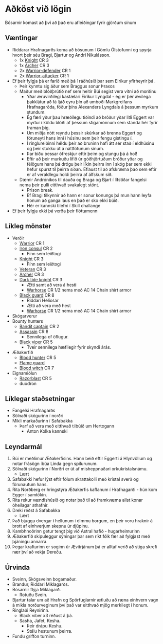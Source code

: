 # Aðköst við lögin

Bósarnir komast að því að það eru afleiðingar fyrir gjörðum sínum

## Væntingar
- Riddarar Hrafnagarðs koma að bósunum í Gömlu Ölstofunni og spyrja hvort þeir 
  séu Bragi, Bjartur og Andri Nikulásson.
  - 1x [Knight](https://www.dndbeyond.com/monsters/knight) CR 3
  - 1x [Archer](https://www.dndbeyond.com/monsters/archer) CR 3
  - 2x [Warrior-defender](https://www.dndbeyond.com/monsters/warrior) CR 1
  - 2x [Warrior-attacker](https://www.dndbeyond.com/monsters/attacker) CR 1
- Ef þeir fylgja þá er farið með þá í ráðhúsið þar sem Eiríkur yfirheyrir þá.
  - Þeir kynntu sig áður sem Braggus sonur Þraxos
  - Maður með blóðþrútið nef sem heitir Búi segist vera vitni að morðinu
    - Yðar æruvirðilegi kastælari Eiríkur Lyngdal - ég er þér ævilega þakklátur 
      að fá ljáð eyru þín að umboði Markgreifans Hrafnagarðda, föður þíns 
      Alexanders Lyngdals á þessum myrkum stundum.
    - Ég færi yður þau hræðilegu tíðindi að bróður yðar litli Eggert var myrtur
      í köldu blóði af þessum stigamönnum sem standa hér fyrir framan þig.
    - Um miðja nótt reyndu þessir skúrkar að brenna Eggert og föruneyti hans 
      inni í húsinu sem þeir fengu gistingu í.
    - Í ringlureiðinni héldu þeir að bruninn hafi átt sér stað í eldhúsinu og
      þeir stukku út á náttfötunum sínum.
    - Þar biðu þessar ófreskjur eftir þeim og stungu þá á hol!
    - Eftir að þeir murkuðu lífið úr góðhjörtuðum bróður yðar og félögum hans
      þá drógu þeir líkin þeirra inn í skóg þar sem ekki hefur spurst til 
      þeirra síðan. Eflaust til að afskræma það sem eftir er af veraldlegu
      holdi þeirra af álfskum sið.
  - Dæmir Andrónikos til dauða og Braga og Bjart í lífstíðar fangelsi nema þeir
    pulli eitthvað svakalegt stönt.
    - Prison break.
    - Ef Bragi tilkynnir að hann er sonur konungs þá mun hann leyfa honum að 
      ganga laus en það er sko ekki búið.
    - Hér er kannski tilefni í Skill challange
- Ef þeir fylgja ekki þá verða þeir flóttamenn

## Líkleg mönster
- Verðir
  - [Warrior](https://www.dndbeyond.com/monsters/warrior) CR 1
  - [Iron consul](https://www.dndbeyond.com/monsters/iron-consul) CR 2
    - Fínn sem leiðtogi
  - [Knight](https://www.dndbeyond.com/monsters/knight) CR 3
    - Fínn sem leiðtogi
  - [Veteran](https://www.dndbeyond.com/monsters/veteran) CR 3
  - [Archer](https://www.dndbeyond.com/monsters/archer) CR 3
  - [Dark tide knight](https://www.dndbeyond.com/monsters/dark-tide-knight) CR 3
    - Ætti samt að vera á hesti 
    - [Warhorse](https://www.dndbeyond.com/monsters/warhorse) CR 1/2 nema með 
      AC 14 Chain shirt armor
  - [Black guard](https://www.dndbeyond.com/monsters/blackguard) CR 8
    - Riddari Helíosar
    - Ætti að vera með hest
    - [Warhorse](https://www.dndbeyond.com/monsters/warhorse) CR 1/2 nema með 
      AC 14 Chain shirt armor
- Skógarverur
- Bounty hunters
  - [Bandit captain](https://www.dndbeyond.com/monsters/bandit-captain) CR 2
  - [Assassin](https://www.dndbeyond.com/monsters/assassin) CR 8
    - Sennilega of öflugur.
  - [Black viper](https://www.dndbeyond.com/monsters/black-viper) CR 5 
    - Tveir sennilega hæfilegir fyrir skyndi árás.
- Æðakerfið
  - [Blood hunter](https://www.dndbeyond.com/monsters/blood-hunter) CR 5
  - [Flame guard](https://www.dndbeyond.com/monsters/eternal-flame-guardian)
  - [Blood witch](https://www.dndbeyond.com/monsters/blood-witch) CR 7
- Eignamiðlun
  - [Razorblast](https://www.dndbeyond.com/monsters/razerblast) CR 5
  - duodron

## Líklegar staðsetningar
- Fangelsi Hrafnagarðs
- Sölnaði skógurinn í norðri
- Mikli markaðurinn í Safabakka
  - Þarf að vera með eitthvað tilbúið um Hertogann 
    - Anton Kolka kannski

## Leyndarmál
1. Búi er meðlimur Æðakerfisins. Hann beið eftir Eggerti á Hlynvöllum og notar
   frásögn íbúa Linda gegn spilurunum.
2. Sölnaði skógurinn í Norðri er út af misheppnaðari orkukristalsnámu.
   - Lært
3. Safabakki hefur lýst eftir fölum skrattakolli með kristal sverð og 
   förunautum hans.
4. Ríta Norðberg er hringstýra Æðakerfis kaflanum í Hrafnagarði - hún kom 
   Egger í samtökin.
5. Ríta rekur vændishúsið og notar það til að framkvæma allst konar óheilagar 
   athafnir.
6. Dreki réðst á Safabakka
   - Lært
7. Það bjuggu dvergar í hellunum i dimmu borgum, en þeir voru hraknir á brott 
   af einhverjum skepnu úr djúpinu.
8. Kambhnoðrinn getur tengt þig við Astral hafið - hugarheimurinn
9. Æðakerfið skipuleggur sýningar þar sem ríkt fólk fær að fylgjast með 
   þjáningu annarra.
10. Þegar krafturinn er soginn úr Ævitrjánum þá er alltaf verið að stiga skrefi
    nær því að vekja Dereðu.

## Úrvinda
- Sveinn, Skógsveinn bogamaður.
- Brandur, Riddari Miklagarðs.
- Bósarnir flýja Miklagarð.
  - Rotuðu Svein.
- Bjartur talar um að Hrafn og Spörfuglarnir ætluðu að ræna einhvern vagn á
  mikla norðurveginum því það var eitthvað mjög merkilegt í honum.
- Ringlaði Reynirinn.
  - Black viber x3 réðust á þá.
  - Sasha, Jafet, Kesha.
    - Þeir drápu Keshu.
    - Stálu hestunum þeirra.
- Fundu griffon turninn.
